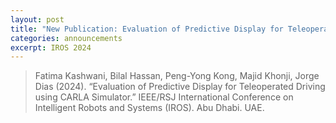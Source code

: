 ```yaml
---
layout: post
title: "New Publication: Evaluation of Predictive Display for Teleoperated Driving using CARLA Simulator. IROS 2024"
categories: announcements
excerpt: IROS 2024
---
```


>Fatima Kashwani, Bilal Hassan, Peng-Yong Kong, Majid Khonji, Jorge Dias (2024). “Evaluation of Predictive Display for Teleoperated Driving using CARLA Simulator.” IEEE/RSJ International Conference on Intelligent Robots and Systems (IROS). Abu Dhabi. UAE.
